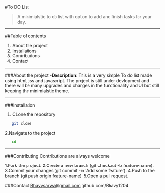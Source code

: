 #To DO List
>A minimialstic to do list with option to add and finish tasks for your day.
---

##Table of contents 
1. About the project
2. Installations
3. Contributions
4. Contact
   
---

###About the project
-**Description**: This is a very simple To do list made using html,css and javascript. The project is still under devlopment and there will be many upgrades and changes in the functionality and UI but still keeping the minimialstic theme.

---

###installation
1. CLone the repository
```bash
   git clone
```
2.Navigate to the project 
```bash
   cd
```
---

###Contributing
Contributions are always welcome!

1.Fork the project.
2.Create a new branch (git checkout -b feature-name).
3.Commit your changes (git commit -m 'Add some feature').
4.Push to the branch (git push origin feature-name).
5.Open a pull request.

###Contact
Bhavysarwa@gmail.com
github.com/Bhavy1204
